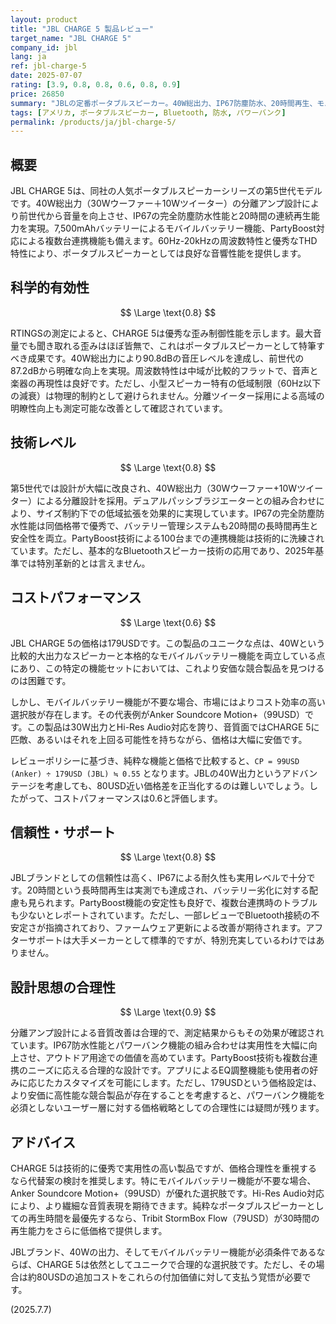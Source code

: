 ```yaml
---
layout: product
title: "JBL CHARGE 5 製品レビュー"
target_name: "JBL CHARGE 5"
company_id: jbl
lang: ja
ref: jbl-charge-5
date: 2025-07-07
rating: [3.9, 0.8, 0.8, 0.6, 0.8, 0.9]
price: 26850
summary: "JBLの定番ポータブルスピーカー。40W総出力、IP67防塵防水、20時間再生、モバイルバッテリー機能と、アウトドアで活躍する機能を網羅。音響性能は良好ですが、179USDという価格は、パワーバンク機能が不要なユーザーにとっては割高に感じられる可能性があります。より安価で高性能な競合の存在が、価格合理性に疑問を投げかけています。"
tags: [アメリカ, ポータブルスピーカー, Bluetooth, 防水, パワーバンク]
permalink: /products/ja/jbl-charge-5/
---
```


## 概要

JBL CHARGE 5は、同社の人気ポータブルスピーカーシリーズの第5世代モデルです。40W総出力（30Wウーファー＋10Wツイーター）の分離アンプ設計により前世代から音量を向上させ、IP67の完全防塵防水性能と20時間の連続再生能力を実現。7,500mAhバッテリーによるモバイルバッテリー機能、PartyBoost対応による複数台連携機能も備えます。60Hz-20kHzの周波数特性と優秀なTHD特性により、ポータブルスピーカーとしては良好な音響性能を提供します。

## 科学的有効性

$$ \Large \text{0.8} $$

RTINGSの測定によると、CHARGE 5は優秀な歪み制御性能を示します。最大音量でも聞き取れる歪みはほぼ皆無で、これはポータブルスピーカーとして特筆すべき成果です。40W総出力により90.8dBの音圧レベルを達成し、前世代の87.2dBから明確な向上を実現。周波数特性は中域が比較的フラットで、音声と楽器の再現性は良好です。ただし、小型スピーカー特有の低域制限（60Hz以下の減衰）は物理的制約として避けられません。分離ツイーター採用による高域の明瞭性向上も測定可能な改善として確認されています。

## 技術レベル

$$ \Large \text{0.8} $$

第5世代では設計が大幅に改良され、40W総出力（30Wウーファー+10Wツイーター）による分離設計を採用。デュアルパッシブラジエーターとの組み合わせにより、サイズ制約下での低域拡張を効果的に実現しています。IP67の完全防塵防水性能は同価格帯で優秀で、バッテリー管理システムも20時間の長時間再生と安全性を両立。PartyBoost技術による100台までの連携機能は技術的に洗練されています。ただし、基本的なBluetoothスピーカー技術の応用であり、2025年基準では特別革新的とは言えません。

## コストパフォーマンス

$$ \Large \text{0.6} $$

JBL CHARGE 5の価格は179USDです。この製品のユニークな点は、40Wという比較的大出力なスピーカーと本格的なモバイルバッテリー機能を両立している点にあり、この特定の機能セットにおいては、これより安価な競合製品を見つけるのは困難です。

しかし、モバイルバッテリー機能が不要な場合、市場にはよりコスト効率の高い選択肢が存在します。その代表例がAnker Soundcore Motion+（99USD）です。この製品は30W出力とHi-Res Audio対応を誇り、音質面ではCHARGE 5に匹敵、あるいはそれを上回る可能性を持ちながら、価格は大幅に安価です。

レビューポリシーに基づき、純粋な機能と価格で比較すると、`CP = 99USD (Anker) ÷ 179USD (JBL) ≒ 0.55` となります。JBLの40W出力というアドバンテージを考慮しても、80USD近い価格差を正当化するのは難しいでしょう。したがって、コストパフォーマンスは0.6と評価します。

## 信頼性・サポート

$$ \Large \text{0.8} $$

JBLブランドとしての信頼性は高く、IP67による耐久性も実用レベルで十分です。20時間という長時間再生は実測でも達成され、バッテリー劣化に対する配慮も見られます。PartyBoost機能の安定性も良好で、複数台連携時のトラブルも少ないとレポートされています。ただし、一部レビューでBluetooth接続の不安定さが指摘されており、ファームウェア更新による改善が期待されます。アフターサポートは大手メーカーとして標準的ですが、特別充実しているわけではありません。

## 設計思想の合理性

$$ \Large \text{0.9} $$

分離アンプ設計による音質改善は合理的で、測定結果からもその効果が確認されています。IP67防水性能とパワーバンク機能の組み合わせは実用性を大幅に向上させ、アウトドア用途での価値を高めています。PartyBoost技術も複数台連携のニーズに応える合理的な設計です。アプリによるEQ調整機能も使用者の好みに応じたカスタマイズを可能にします。ただし、179USDという価格設定は、より安価に高性能な競合製品が存在することを考慮すると、パワーバンク機能を必須としないユーザー層に対する価格戦略としての合理性には疑問が残ります。

## アドバイス

CHARGE 5は技術的に優秀で実用性の高い製品ですが、価格合理性を重視するなら代替案の検討を推奨します。特にモバイルバッテリー機能が不要な場合、Anker Soundcore Motion+（99USD）が優れた選択肢です。Hi-Res Audio対応により、より繊細な音質表現を期待できます。純粋なポータブルスピーカーとしての再生時間を最優先するなら、Tribit StormBox Flow（79USD）が30時間の再生能力をさらに低価格で提供します。

JBLブランド、40Wの出力、そしてモバイルバッテリー機能が必須条件であるならば、CHARGE 5は依然としてユニークで合理的な選択肢です。ただし、その場合は約80USDの追加コストをこれらの付加価値に対して支払う覚悟が必要です。

(2025.7.7)